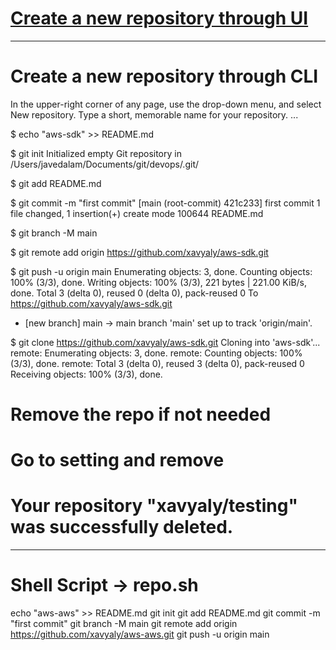 # [Create a new repository through UI](https://docs.github.com/en/get-started/quickstart/create-a-repo)
<!-- 
In the upper-right corner of any page, use the drop-down menu, and select New repository.
Type a short, memorable name for your repository. ...
Optionally, add a description of your repository. ...
Choose a repository visibility. ...
Select Initialize this repository with a README.
Click Create repository.
 -->

---------------------------------------------------------------------------------------------

# Create a new repository through CLI
In the upper-right corner of any page, use the drop-down menu, and select New repository.
Type a short, memorable name for your repository. ...


$ echo "aws-sdk" >> README.md

$ git init
Initialized empty Git repository in /Users/javedalam/Documents/git/devops/.git/

$ git add README.md 

$ git commit -m "first commit"
[main (root-commit) 421c233] first commit
 1 file changed, 1 insertion(+)
 create mode 100644 README.md

$ git branch -M main

$ git remote add origin https://github.com/xavyaly/aws-sdk.git

$ git push -u origin main
Enumerating objects: 3, done.
Counting objects: 100% (3/3), done.
Writing objects: 100% (3/3), 221 bytes | 221.00 KiB/s, done.
Total 3 (delta 0), reused 0 (delta 0), pack-reused 0
To https://github.com/xavyaly/aws-sdk.git
 * [new branch]      main -> main
branch 'main' set up to track 'origin/main'.

$ git clone https://github.com/xavyaly/aws-sdk.git
Cloning into 'aws-sdk'...
remote: Enumerating objects: 3, done.
remote: Counting objects: 100% (3/3), done.
remote: Total 3 (delta 0), reused 3 (delta 0), pack-reused 0
Receiving objects: 100% (3/3), done.

# Remove the repo if not needed
# Go to setting and remove 
# Your repository "xavyaly/testing" was successfully deleted.

---------------------------------------------------------------------------------------------

# Shell Script -> repo.sh

echo "aws-aws" >> README.md
git init
git add README.md 
git commit -m "first commit"
git branch -M main
git remote add origin https://github.com/xavyaly/aws-aws.git
git push -u origin main
